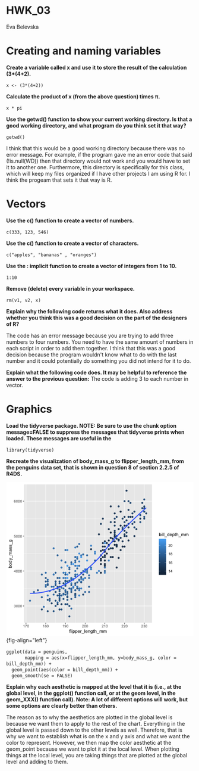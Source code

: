 # HWK_03

Eva Belevska

# Creating and naming variables

**Create a variable called x and use it to store the result of the calculation (3\*(4+2).**

```{r, message = FALSE}
x <- (3*(4+2))
```

**Calculate the product of x (from the above question) times π.**

```{r, message = FALSE}
x * pi
```

**Use the getwd() function to show your current working directory. Is that a good working directory, and what program do you think set it that way?**

```{r, message = FALSE}
getwd()
```

I think that this would be a good working directory because there was no error message. For example, if the program gave me an error code that said (!is.null(WD)) then that directory would not work and you would have to set it to another one. Furthermore, this directory is specifically for this class, which will keep my files organized if I have other projects I am using R for. I think the progeam that sets it that way is R.

# Vectors

**Use the c() function to create a vector of numbers.**

```{r, message = FALSE}
c(333, 123, 546)
```

**Use the c() function to create a vector of characters.**

```{r, message = FALSE}
c("apples", "bananas" , "oranges")
```

**Use the : implicit function to create a vector of integers from 1 to 10.**

```{r, message = FALSE}
1:10
```

**Remove (delete) every variable in your workspace.**

```{r, message = FALSE}
rm(v1, v2, x)
```

**Explain why the following code returns what it does. Also address whether you think this was a good decision on the part of the designers of R?**

The code has an error message because you are trying to add three numbers to four numbers. You need to have the same amount of numbers in each script in order to add them together. I think that this was a good decision because the program wouldn't know what to do with the last number and it could potentially do something you did not intend for it to do.

**Explain what the following code does. It may be helpful to reference the answer to the previous question:** The code is adding 3 to each number in vector.

# Graphics

**Load the tidyverse package. NOTE: Be sure to use the chunk option message=FALSE to suppress the messages that tidyverse prints when loaded. These messages are useful in the**

```{r}
library(tidyverse)
```

**Recreate the visualization of body_mass_g to flipper_length_mm, from the penguins data set, that is shown in question 8 of section 2.2.5 of R4DS.**

![](HWK_03_plot.png){fig-align="left"}

```{n}
ggplot(data = penguins, 
       mapping = aes(x=flipper_length_mm, y=body_mass_g, color = bill_depth_mm)) +
  geom_point(aes(color = bill_depth_mm)) +
  geom_smooth(se = FALSE)
```

**Explain why each aesthetic is mapped at the level that it is (i.e., at the global level, in the ggplot() function call, or at the geom level, in the geom_XXX() function call). Note: A lot of different options will work, but some options are clearly better than others.**

The reason as to why the aesthetics are plotted in the global level is because we want them to apply to the rest of the chart. Everything in the global level is passed down to the other levels as well. Therefore, that is why we want to establish what is on the x and y axis and what we want the color to represent. However, we then map the color aesthetic at the geom_point because we want to plot it at the local level. When plotting things at the local level, you are taking things that are plotted at the global level and adding to them.
